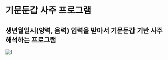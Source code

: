# 기문둔갑 사주 프로그램

## 생년월일시(양력, 음력) 입력을 받아서 기문둔갑 기반 사주 해석하는 프로그램

![1](https://user-images.githubusercontent.com/6335562/212818897-187ccc74-ca57-4179-82a7-39325666a495.JPG)

